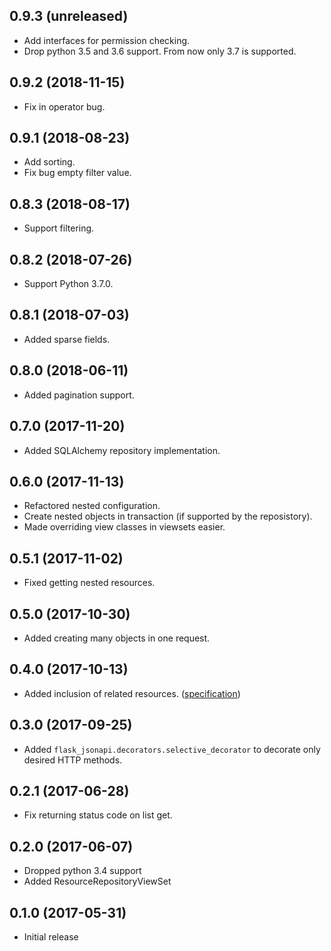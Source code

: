 0.9.3 (unreleased)
------------------

- Add interfaces for permission checking.
- Drop python 3.5 and 3.6 support. From now only 3.7 is supported.


0.9.2 (2018-11-15)
------------------

- Fix in operator bug.


0.9.1 (2018-08-23)
------------------

- Add sorting.
- Fix bug empty filter value.


0.8.3 (2018-08-17)
------------------

- Support filtering.


0.8.2 (2018-07-26)
------------------

- Support Python 3.7.0.


0.8.1 (2018-07-03)
------------------

- Added sparse fields.


0.8.0 (2018-06-11)
------------------

- Added pagination support.


0.7.0 (2017-11-20)
------------------

- Added SQLAlchemy repository implementation.


0.6.0 (2017-11-13)
------------------

- Refactored nested configuration.
- Create nested objects in transaction (if supported by the reposistory).
- Made overriding view classes in viewsets easier.


0.5.1 (2017-11-02)
------------------

- Fixed getting nested resources.


0.5.0 (2017-10-30)
------------------

- Added creating many objects in one request.


0.4.0 (2017-10-13)
------------------

- Added inclusion of related resources. ([specification](http://jsonapi.org/format/#fetching-includes))


0.3.0 (2017-09-25)
------------------

- Added `flask_jsonapi.decorators.selective_decorator` to decorate only desired HTTP methods. 


0.2.1 (2017-06-28)
------------------

- Fix returning status code on list get.


0.2.0 (2017-06-07)
------------------

- Dropped python 3.4 support
- Added ResourceRepositoryViewSet


0.1.0 (2017-05-31)
------------------

- Initial release
